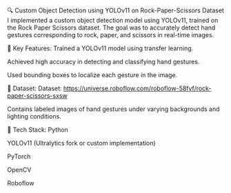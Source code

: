 🔍 Custom Object Detection using YOLOv11 on Rock-Paper-Scissors Dataset
I implemented a custom object detection model using YOLOv11, trained on the Rock Paper Scissors dataset. The goal was to accurately detect hand gestures corresponding to rock, paper, and scissors in real-time images.

🧠 Key Features:
Trained a YOLOv11 model using transfer learning.

Achieved high accuracy in detecting and classifying hand gestures.

Used bounding boxes to localize each gesture in the image.

📂 Dataset:
Dataset: https://universe.roboflow.com/roboflow-58fyf/rock-paper-scissors-sxsw

Contains labeled images of hand gestures under varying backgrounds and lighting conditions.

🔧 Tech Stack:
Python

YOLOv11 (Ultralytics fork or custom implementation)

PyTorch

OpenCV

Roboflow
